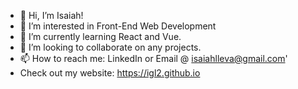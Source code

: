 - 👋 Hi, I’m Isaiah!
- 👀 I’m interested in Front-End Web Development
- 🌱 I’m currently learning React and Vue.
- 💞️ I’m looking to collaborate on any projects.
- 📫 How to reach me: LinkedIn or Email @ isaiahlleva@gmail.com'
- Check out my website: https://igl2.github.io

<!---
igl2/igl2 is a ✨ special ✨ repository because its `README.md` (this file) appears on your GitHub profile.
You can click the Preview link to take a look at your changes.
--->
